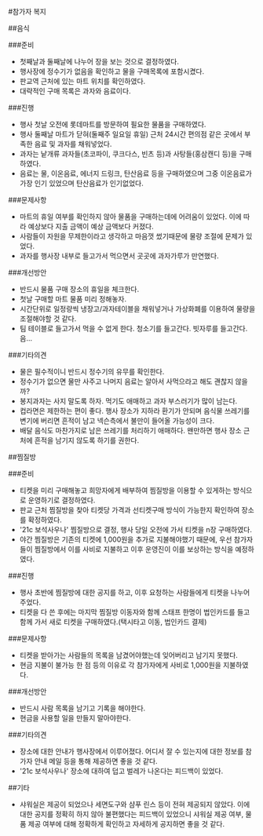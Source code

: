 #참가자 복지


##음식


###준비  
- 첫째날과 둘째날에 나누어 장을 보는 것으로 결정하였다. 
- 행사장에 정수기가 없음을 확인하고 물을 구매목록에 포함시켰다.
- 판교역 근처에 있는 마트 위치를 확인하였다.
- 대략적인 구매 목록은 과자와 음료이다.


###진행  
- 행사 첫날 오전에 롯데마트를 방문하여 필요한 물품을 구매하였다. 
- 행사 둘째날 마트가 닫혀(둘째주 일요일 휴일) 근처 24시간 편의점 같은 곳에서 부족한 음료 및 과자를 채워넣었다.
- 과자는 낱개류 과자들(초코파이, 쿠크다스, 빈츠 등)과 사탕들(홍삼캔디 등)을 구매하였다.
- 음료는 물, 이온음료, 에너지 드링크, 탄산음료 등을 구매하였으며 그중 이온음료가 가장 인기 있었으며 탄산음료가 인기없었다.


###문제사항  
- 마트의 휴일 여부를 확인하지 않아 물품을 구매하는데에 어려움이 있었다. 이에 따라 예상보다 지출 금액이 예상 금액보다 커졌다.
- 사람들이 자원을 무제한이라고 생각하고 마음껏 썼기때문에 물량 조절에 문제가 있었다.
- 과자를 행사장 내부로 들고가서 먹으면서 곳곳에 과자가루가 만연했다.


###개선방안  
- 반드시 물품 구매 장소의 휴일을 체크한다.
- 첫날 구매할 마트 물품 미리 정해놓자.
- 시간단위로 일정량씩 냉장고/과자테이블을 채워넣거나 가상화폐를 이용하여 물량을 조절해야할 것 같다.
- 팀 테이블로 들고가서 먹을 수 없게 한다. 청소기를 들고간다. 빗자루를 들고간다. 음...


###기타의견
- 물은 필수적이니 반드시 정수기의 유무를 확인한다.
- 정수기가 없으면 물만 사주고 나머지 음료는 알아서 사먹으라고 해도 괜찮지 않을까?
- 봉지과자는 사지 말도록 하자. 먹기도 애매하고 과자 부스러기가 많이 남는다.
- 컵라면은 제한하는 편이 좋다. 행사 장소가 지하라 환기가 안되며 음식물 쓰레기를 변기에 버리면 흔적이 남고 넥슨측에서 불만이 들어올 가능성이 크다.
- 배달 음식도 마찬가지로 남은 쓰레기를 처리하기 애매하다. 왠만하면 행사 장소 근처에 흔적을 남기지 않도록 하기를 권한다.


##찜질방


###준비
- 티켓을 미리 구매해놓고 희망자에게 배부하여 찜질방을 이용할 수 있게하는 방식으로 운영하기로 결정하였다.
- 판교 근처 찜질방을 찾아 티켓당 가격과 선티켓구매 방식이 가능한지 확인하여 장소를 확정하였다.
- '21c 보석사우나' 찜질방으로 결정, 행사 당일 오전에 가서 티켓을 n장 구매하였다.
- 야간 찜질방은 기존의 티켓에 1,000원을 추가로 지불해야했기 때문에, 우선 참가자들이 찜질방에서 이를 사비로 지불하고 이후 운영진이 이를 보상하는 방식을 예정하였다. 

###진행
- 행사 초반에 찜질방에 대한 공지를 하고, 이후 요청하는 사람들에게 티켓을 나누어주었다.
- 티켓을 다 쓴 후에는 마지막 찜질방 이동자와 함께 스태프 한명이 법인카드를 들고 함께 가서 새로 티켓을 구매하였다.(택시타고 이동, 법인카드 결제)


###문제사항
- 티켓을 받아가는 사람들의 목록을 남겼어야했는데 잊어버리고 남기지 못했다.
- 현금 지불이 불가능 한 점 등의 이유로 각 참가자에게 사비로 1,000원을 지불하였다. 


###개선방안
- 반드시 사람 목록을 남기고 기록을 해야한다.
- 현금을 사용할 일을 만들지 말아야한다.

###기타의견
- 장소에 대한 안내가 행사장에서 이루어졌다. 어디서 잘 수 있는지에 대한 정보를 참가자 안내 메일 등을 통해 제공하면 좋을 것 같다.
- '21c 보석사우나' 장소에 대하여 덥고 벌레가 나온다는 피드백이 있었다.


##기타

- 샤워실은 제공이 되었으나 세면도구와 샴푸 린스 등이 전혀 제공되지 않았다. 이에 대한 공지를 정확히 하지 않아 불편했다는 피드백이 있었으니 샤워실 제공 여부, 물품 제공 여부에 대해 정확하게 확인하고 자세하게 공지하면 좋을 것 같다.
